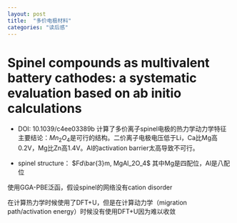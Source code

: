```yaml
---
layout: post
title:  "多价电极材料"
categories: "读后感"
---
```


# Spinel compounds as multivalent battery cathodes: a systematic evaluation based on ab initio calculations
- DOI: 10.1039/c4ee03389b
计算了多价离子spinel电极的热力学动力学特征
主要结论：$Mn_2O_4$是可行的结构。二价离子电极电压低于Li，Ca比Mg高0.2V，Mg比Zn高1.4V。Al的activation barrier太高导致不可行。

- spinel structure：
$Fd\bar{3}m, MgAl_2O_4$
其中Mg是四配位，Al是八配位

使用GGA-PBE泛函，假设spinel的网络没有cation disorder

在计算热力学时候使用了DFT+U，但是在计算动力学（migration path/activation energy）时候没有使用DFT+U因为难以收敛

